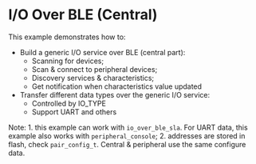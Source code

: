 # I/O Over BLE (Central)

This example demonstrates how to:

* Build a generic I/O service over BLE (central part):
    * Scanning for devices;
    * Scan & connect to peripheral devices;
    * Discovery services & characteristics;
    * Get notification when characteristics value updated
* Transfer different data types over the generic I/O service:
    * Controlled by IO\_TYPE
    * Support UART and others

Note: 
    1. this example can work with `io_over_ble_sla`.
       For UART data, this example also works with
       `peripheral_console`;
    2. addresses are stored in flash, check `pair_config_t`.
       Central & peripheral use the same configure data.
